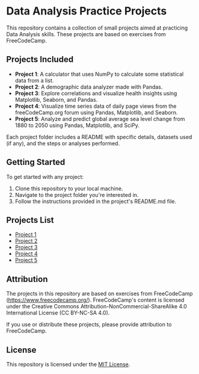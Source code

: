 # Data Analysis Practice Projects

This repository contains a collection of small projects aimed at practicing Data Analysis skills. These projects are based on exercises from FreeCodeCamp.

## Projects Included

- **Project 1**: A calculator that uses NumPy to calculate some statistical data from a list.
- **Project 2**: A demographic data analyzer made with Pandas.
- **Project 3**: Explore correlations and visualize health insights using Matplotlib, Seaborn, and Pandas.
- **Project 4**: Visualize time series data of daily page views from the freeCodeCamp.org forum using Pandas, Matplotlib, and Seaborn.
- **Project 5**: Analyze and predict global average sea level change from 1880 to 2050 using Pandas, Matplotlib, and SciPy.

Each project folder includes a README with specific details, datasets used (if any), and the steps or analyses performed.

## Getting Started

To get started with any project:
1. Clone this repository to your local machine.
2. Navigate to the project folder you're interested in.
3. Follow the instructions provided in the project's README.md file.

## Projects List

- [Project 1](./mean_var_std_calculator/README.md)
- [Project 2](./demographic_data_analyzer_with_pandas/README.md)
- [Project 3](./medical_exam_data_visualizer/README.md)
- [Project 4](./page_view_time_dataset_visualizer/README.md)
- [Project 5](./sea_predictor/README.md)

## Attribution

The projects in this repository are based on exercises from FreeCodeCamp (https://www.freecodecamp.org/). FreeCodeCamp's content is licensed under the Creative Commons Attribution-NonCommercial-ShareAlike 4.0 International License (CC BY-NC-SA 4.0).

If you use or distribute these projects, please provide attribution to FreeCodeCamp.

## License

This repository is licensed under the [MIT License](./LICENSE).

